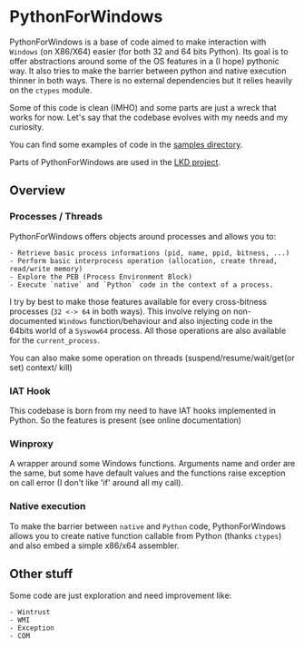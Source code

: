 # PythonForWindows

PythonForWindows is a base of code aimed to make interaction with `Windows` (on X86/X64) easier (for both 32 and 64 bits Python).
Its goal is to offer abstractions around some of the OS features in a (I hope) pythonic way.
It also tries to make the barrier between python and native execution thinner in both ways.
There is no external dependencies but it relies heavily on the `ctypes` module.


Some of this code is clean (IMHO) and some parts are just a wreck that works for now.
Let's say that the codebase evolves with my needs and my curiosity.

You can find some examples of code in the [samples directory][SAMPLE_DIR].

Parts of PythonForWindows are used in the [LKD project][LKD_GITHUB].

## Overview

### Processes / Threads

PythonForWindows offers objects around processes and allows you to:

    - Retrieve basic process informations (pid, name, ppid, bitness, ...)
    - Perform basic interprocess operation (allocation, create thread, read/write memory)
    - Explore the PEB (Process Environment Block)
    - Execute `native` and `Python` code in the context of a process.

I try by best to make those features available for every cross-bitness processes (`32 <-> 64` in both ways).
This involve relying on non-documented `Windows` function/behaviour and also injecting code in the 64bits world of a `Syswow64` process.
All those operations are also available for the `current_process`.

You can also make some operation on threads (suspend/resume/wait/get(or set) context/ kill)


### IAT Hook

This codebase is born from my need to have IAT hooks implemented in Python.
So the features is present (see online documentation)


### Winproxy

A wrapper around some Windows functions. Arguments name and order are the same,
but some have default values and the functions raise exception on call error (I don't like 'if' around all my call).


### Native execution

To make the barrier between `native` and `Python` code,
PythonForWindows allows you to create native function callable from Python (thanks `ctypes`) and also embed
a simple x86/x64 assembler.


## Other stuff

Some code are just exploration and need improvement like:

    - Wintrust
    - WMI
    - Exception
    - COM


[LKD_GITHUB]: https://github.com/sogeti-esec-lab/LKD/
[SAMPLE_DIR]: https://github.com/hakril/PythonForWindows/tree/master/samples
